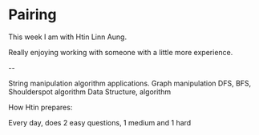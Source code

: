 # Pairing

This week I am with Htin Linn Aung.

Really enjoying working with someone with a little more experience.

--

String manipulation algorithm applications.
Graph manipulation DFS, BFS, Shoulderspot algorithm
Data Structure, algorithm

How Htin prepares:

Every day, does 2 easy questions, 1 medium and 1 hard